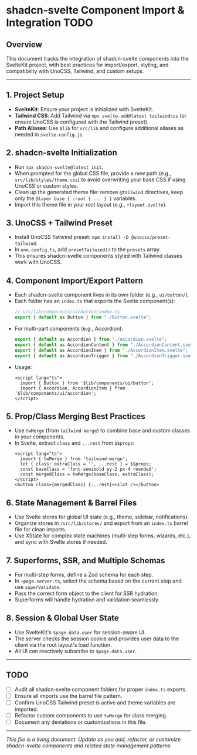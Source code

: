 # shadcn-svelte Component Import & Integration TODO

## Overview

This document tracks the integration of shadcn-svelte components into the SvelteKit project, with best practices for import/export, styling, and compatibility with UnoCSS, Tailwind, and custom setups.

---

## 1. Project Setup

- **SvelteKit**: Ensure your project is initialized with SvelteKit.
- **Tailwind CSS**: Add Tailwind via `npx svelte-add@latest tailwindcss` (or ensure UnoCSS is configured with the Tailwind preset).
- **Path Aliases**: Use `$lib` for `src/lib` and configure additional aliases as needed in `svelte.config.js`.

## 2. shadcn-svelte Initialization

- Run `npx shadcn-svelte@latest init`.
- When prompted for the global CSS file, provide a new path (e.g., `src/lib/styles/theme.css`) to avoid overwriting your base CSS if using UnoCSS or custom styles.
- Clean up the generated theme file: remove `@tailwind` directives, keep only the `@layer base { :root { ... } }` variables.
- Import this theme file in your root layout (e.g., `+layout.svelte`).

## 3. UnoCSS + Tailwind Preset

- Install UnoCSS Tailwind preset: `npm install -D @unocss/preset-tailwind`.
- In `uno.config.ts`, add `presetTailwind()` to the `presets` array.
- This ensures shadcn-svelte components styled with Tailwind classes work with UnoCSS.

## 4. Component Import/Export Pattern

- Each shadcn-svelte component lives in its own folder (e.g., `ui/button/`).
- Each folder has an `index.ts` that exports the Svelte component(s):
  ```ts
  // src/lib/components/ui/button/index.ts
  export { default as Button } from "./Button.svelte";
  ```
- For multi-part components (e.g., Accordion):
  ```ts
  export { default as Accordion } from "./Accordion.svelte";
  export { default as AccordionContent } from "./AccordionContent.svelte";
  export { default as AccordionItem } from "./AccordionItem.svelte";
  export { default as AccordionTrigger } from "./AccordionTrigger.svelte";
  ```
- Usage:
  ```svelte
  <script lang="ts">
    import { Button } from '$lib/components/ui/button';
    import { Accordion, AccordionItem } from '$lib/components/ui/accordion';
  </script>
  ```

## 5. Prop/Class Merging Best Practices

- Use `twMerge` (from `tailwind-merge`) to combine base and custom classes in your components.
- In Svelte, extract `class` and `...rest` from `$$props`:
  ```svelte
  <script lang="ts">
    import { twMerge } from 'tailwind-merge';
    let { class: extraClass = '', ...rest } = $$props;
    const baseClass = 'font-semibold py-2 px-4 rounded';
    const mergedClass = twMerge(baseClass, extraClass);
  </script>
  <button class={mergedClass} {...rest}><slot /></button>
  ```

## 6. State Management & Barrel Files

- Use Svelte stores for global UI state (e.g., theme, sidebar, notifications).
- Organize stores in `/src/lib/stores/` and export from an `index.ts` barrel file for clean imports.
- Use XState for complex state machines (multi-step forms, wizards, etc.), and sync with Svelte stores if needed.

## 7. Superforms, SSR, and Multiple Schemas

- For multi-step forms, define a Zod schema for each step.
- In `+page.server.ts`, select the schema based on the current step and use `superValidate`.
- Pass the correct form object to the client for SSR hydration.
- Superforms will handle hydration and validation seamlessly.

## 8. Session & Global User State

- Use SvelteKit's `$page.data.user` for session-aware UI.
- The server checks the session cookie and provides user data to the client via the root layout's load function.
- All UI can reactively subscribe to `$page.data.user`.

---

## TODO

- [ ] Audit all shadcn-svelte component folders for proper `index.ts` exports.
- [ ] Ensure all imports use the barrel file pattern.
- [ ] Confirm UnoCSS Tailwind preset is active and theme variables are imported.
- [ ] Refactor custom components to use `twMerge` for class merging.
- [ ] Document any deviations or customizations in this file.

---

_This file is a living document. Update as you add, refactor, or customize shadcn-svelte components and related state management patterns._
